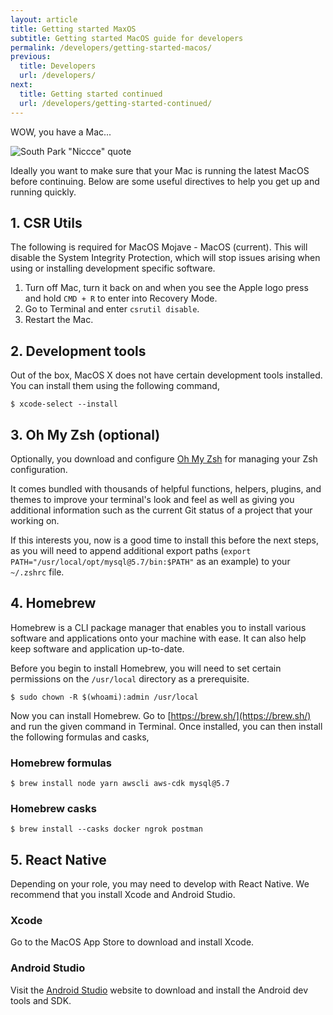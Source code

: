 ```yaml
---
layout: article
title: Getting started MaxOS
subtitle: Getting started MacOS guide for developers
permalink: /developers/getting-started-macos/
previous:
  title: Developers
  url: /developers/
next:
  title: Getting started continued
  url: /developers/getting-started-continued/
---
```


WOW, you have a Mac...

![South Park "Niccce" quote](https://media.giphy.com/media/pCO5tKdP22RC8/giphy.gif)

Ideally you want to make sure that your Mac is running the latest MacOS before continuing. Below are some useful directives to help you get up and running quickly.

## 1. CSR Utils

The following is required for MacOS Mojave - MacOS (current). This will disable the System Integrity Protection, which will stop issues arising when using or installing development specific software.

1. Turn off Mac, turn it back on and when you see the Apple logo press and hold `CMD + R` to enter into Recovery Mode.
2. Go to Terminal and enter `csrutil disable`.
3. Restart the Mac.

## 2. Development tools

Out of the box, MacOS X does not have certain development tools installed. You can install them using the following command,

```shell
$ xcode-select --install
```

## 3. Oh My Zsh (optional)

Optionally, you download and configure [Oh My Zsh](https://ohmyz.sh/) for managing your Zsh configuration.

It comes bundled with thousands of helpful functions, helpers, plugins, and themes to improve your terminal's look and feel as well as giving you additional information such as the current Git status of a project that your working on.

If this interests you, now is a good time to install this before the next steps, as you will need to append additional export paths (`export PATH="/usr/local/opt/mysql@5.7/bin:$PATH"` as an example) to your `~/.zshrc` file.

## 4. Homebrew

Homebrew is a CLI package manager that enables you to install various software and applications onto your machine with ease. It can also help keep software and application up-to-date.

Before you begin to install Homebrew, you will need to set certain permissions on the `/usr/local` directory as a prerequisite.

```shell
$ sudo chown -R $(whoami):admin /usr/local
```

Now you can install Homebrew. Go to [https://brew.sh/](https://brew.sh/) and run the given command in Terminal. Once installed, you can then install the following formulas and casks,

### Homebrew formulas

```shell
$ brew install node yarn awscli aws-cdk mysql@5.7
```

### Homebrew casks

```shell
$ brew install --casks docker ngrok postman
```

## 5. React Native

Depending on your role, you may need to develop with React Native. We recommend that you install Xcode and Android Studio.

### Xcode

Go to the MacOS App Store to download and install Xcode.

### Android Studio

Visit the [Android Studio](https://developer.android.com/studio) website to download and install the Android dev tools and SDK.


